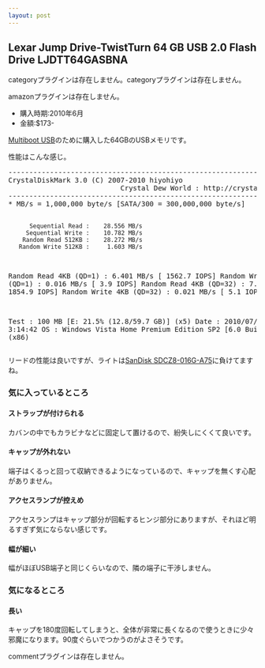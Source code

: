 ```yaml
---
layout: post
---
```

<h2>Lexar Jump Drive-TwistTurn 64 GB USB 2.0 Flash Drive LJDTT64GASBNA</h2>
<p><span class="error">categoryプラグインは存在しません。</span><span class="error">categoryプラグインは存在しません。</span></p>
<p><span class="error">amazonプラグインは存在しません。</span></p>
<ul>
<li>購入時期:2010年6月</li>
<li>金額:$173-</li>
</ul>
<p><a href="http://multiboot-usb.yoshimov.com/">Multiboot USB</a>のために購入した64GBのUSBメモリです。</p>
<p>性能はこんな感じ。</p>
<pre>-----------------------------------------------------------------------
CrystalDiskMark 3.0 (C) 2007-2010 hiyohiyo
                           Crystal Dew World : http://crystalmark.info/
-----------------------------------------------------------------------
* MB/s = 1,000,000 byte/s [SATA/300 = 300,000,000 byte/s]

          Sequential Read :    28.556 MB/s
         Sequential Write :    10.782 MB/s
        Random Read 512KB :    28.272 MB/s
       Random Write 512KB :     1.603 MB/s
   Random Read 4KB (QD=1) :     6.401 MB/s [  1562.7 IOPS]
  Random Write 4KB (QD=1) :     0.016 MB/s [     3.9 IOPS]
  Random Read 4KB (QD=32) :     7.598 MB/s [  1854.9 IOPS]
 Random Write 4KB (QD=32) :     0.021 MB/s [     5.1 IOPS]

 Test : 100 MB [E: 21.5% (12.8/59.7 GB)] (x5)
 Date : 2010/07/03 3:14:42
   OS : Windows Vista Home Premium Edition SP2 [6.0 Build 6002] (x86)
</pre>
<p>リードの性能は良いですが、ライトは<a href="/?page=SanDisk+SDCZ8%2D016G%2DA75" class="wikipage">SanDisk SDCZ8-016G-A75</a>に負けてますね。</p>
<h3>気に入っているところ</h3>
<h4>ストラップが付けられる</h4>
<p>カバンの中でもカラビナなどに固定して置けるので、紛失しにくくて良いです。</p>
<h4>キャップが外れない</h4>
<p>端子はくるっと回って収納できるようになっているので、キャップを無くす心配がありません。</p>
<h4>アクセスランプが控えめ</h4>
<p>アクセスランプはキャップ部分が回転するヒンジ部分にありますが、それほど明るすぎず気にならない感じです。</p>
<h4>幅が細い</h4>
<p>幅がほぼUSB端子と同じくらいなので、隣の端子に干渉しません。</p>
<h3>気になるところ</h3>
<h4>長い</h4>
<p>キャップを180度回転してしまうと、全体が非常に長くなるので使うときに少々邪魔になります。90度ぐらいでつかうのがよさそうです。</p>
<p><span class="error">commentプラグインは存在しません。</span> </p>
